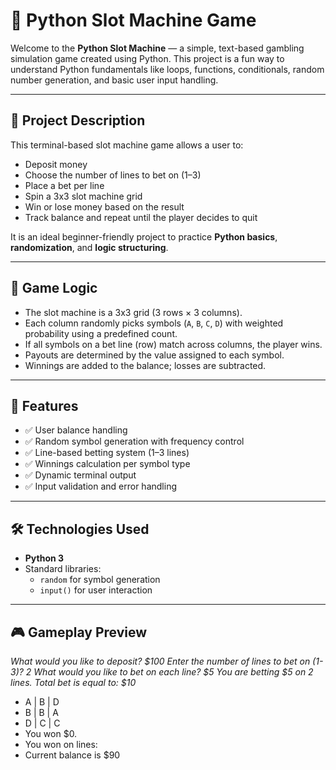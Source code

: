 # 🎰 Python Slot Machine Game

Welcome to the **Python Slot Machine** — a simple, text-based gambling simulation game created using Python. This project is a fun way to understand Python fundamentals like loops, functions, conditionals, random number generation, and basic user input handling.

---

## 📌 Project Description

This terminal-based slot machine game allows a user to:

- Deposit money
- Choose the number of lines to bet on (1–3)
- Place a bet per line
- Spin a 3x3 slot machine grid
- Win or lose money based on the result
- Track balance and repeat until the player decides to quit

It is an ideal beginner-friendly project to practice **Python basics**, **randomization**, and **logic structuring**.

---

## 🧠 Game Logic

- The slot machine is a 3x3 grid (3 rows × 3 columns).
- Each column randomly picks symbols (`A`, `B`, `C`, `D`) with weighted probability using a predefined count.
- If all symbols on a bet line (row) match across columns, the player wins.
- Payouts are determined by the value assigned to each symbol.
- Winnings are added to the balance; losses are subtracted.

---

## 🚀 Features

- ✅ User balance handling
- ✅ Random symbol generation with frequency control
- ✅ Line-based betting system (1–3 lines)
- ✅ Winnings calculation per symbol type
- ✅ Dynamic terminal output
- ✅ Input validation and error handling

---

## 🛠️ Technologies Used

- **Python 3**
- Standard libraries:
  - `random` for symbol generation
  - `input()` for user interaction

---

## 🎮 Gameplay Preview
*What would you like to deposit? $100*
*Enter the number of lines to bet on (1-3)? 2*
*What would you like to bet on each line? $5*
*You are betting $5 on 2 lines. Total bet is equal to: $10*
- A | B | D
- B | B | A
- D | C | C
- You won $0.
- You won on lines:
- Current balance is $90

